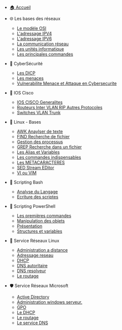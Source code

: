 - [🏠 Accueil](/README.md)


-  🌐 Les bases des réseaux
	- [Le modèle OSI](/Les-Bases-Reseaux/OSI.md)
	- [L'adressage IPV4](/Les-Bases-Reseaux/IPV4.md)
	- [L'adressage IPV6](/Les-Bases-Reseaux/IPV6.md)
	- [La communication réseau](/Les-Bases-Reseaux/Communication-reseau.md)
	- [Les unités informatique](/Les-Bases-Reseaux/Unite-informatique.md)
	- [Les principales commandes](/Les-Bases-Reseaux/Les-commandes.md)
	
- 🔐 CyberSécurité
	- [Les DICP](/CyberSecurite/Les-DICP.md)
	- [Les menaces](/CyberSecurite/Les-menaces.md)
	- [Vulnerabilite Menace et Attaque en Cybersecurite](/CyberSecurite/Vulnerabilite-Menace-et-Attaque-en-Cybersecurite.md)
	

- 📡 IOS Cisco
	- [IOS CISCO Generalites](/IOS_CISCO/IOS-CISCO-Generalites.md)
	- [Routeurs Inter VLAN RIP Autres Protocoles](/IOS_CISCO/Routeurs-Inter-VLAN-RIP-Autres-Protocoles.md)
	- [Switches VLAN Trunk](/IOS_CISCO/Switches-VLAN-Trunk.md)

- 🐧 Linux - Bases
	- [AWK Anaylser de texte](/Linux_Bases/AWK-Analyseur-de-texte.md)
	- [FIND Recherche de fichier](/Linux_Bases/FIND-Recherche-de-fichier.md)
	- [Gestion des processus](/Linux_Bases/Gestion-des-processus.md)
	- [GREP Recherche dans un fichier](/Linux_Bases/GREP-Recherche-dans-un-fichier.md)
	- [Les Alias et Variables](/Linux_Bases/Les-Alias-et-Variables.md)
	- [Les commandes indispensables](/Linux_Bases/Les-commandes-indispensables.md)
	- [Les METACARACTERES](/Linux_Bases/Les-METACARACTERES.md)
	- [SED Stream EDitor](/Linux_Bases/SED-Stream-EDitor.md)
	- [VI ou VIM](/Linux_Bases/VI-ou-VIM.md)

- 🐚 Scripting Bash
	- [Analyse du Langage](/Scripting_Bash/Analyse-du-Langage.md)
	- [Ecriture des scriptes](/Scripting_Bash/Ecriture-des-scriptes.md)

- 💠 Scripting PowerShell
	- [Les premières commandes](/Scripting_powershell/Les-premieres-commandes.md)
	- [Manipulation des objets](/Scripting_powershell/Manipulation-des-objets.md)
	- [Présentation](/Scripting_powershell/Presentation.md)
	- [Structures et variables](/Scripting_powershell/Structures-et-variables.md)

- 🔧 Service Réseaux Linux
	- [Administration a distance](/Service_Reseaux_Linux/Administration-a-distance.md)
	- [Adressage reseau](/Service_Reseaux_Linux/Adressage-reseau.md)
	- [DHCP](/Service_Reseaux_Linux/DHCP.md)
	- [DNS autoritaire](/Service_Reseaux_Linux/DNS-autoritaire.md)
	- [DNS resolveur](/Service_Reseaux_Linux/DNS-resolveur.md)
	- [Le routage](/Service_Reseaux_Linux/Le-routage.md)

- 🛡️ Service Réseaux Microsoft
	- [Active Directory](/Service_Reseaux_Microsoft/Active-Directory.md)
	- [Administration windows serveur.](/Service_Reseaux_Microsoft/Administration-windows-serveur..md)
	- [GPO](/Service_Reseaux_Microsoft/GPO.md)
	- [Le DHCP](/Service_Reseaux_Microsoft/Le-DHCP.md)
	- [Le routage](/Service_Reseaux_Microsoft/Le-routage.md)
	- [Le service DNS](/Service_Reseaux_Microsoft/Le-service-DNS.md)